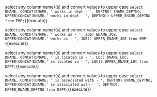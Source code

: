 
select any column name/(s) and convert values to upper case  `select ENAME, CONCAT(ENAME, ' works in dept - ', DEPTNO) ENAME_DEPTNO, UPPER(CONCAT(ENAME,' works in dept - ', DEPTNO)) UPPER_ENAME_DEPTNO from EMP;`{{execute}}

select any column name/(s) and convert values to upper case  `select ENAME, CONCAT(ENAME, ' works as - ', JOb) ENAME_JOB, UPPER(CONCAT(ENAME,' works as - ', JOB)) UPPER_ENAME_JOB from EMP;`{{execute}}

select any column name/(s) and convert values to upper case  `select DNAME, CONCAT(DNAME, ' is located in - ', LOC) DNAME_LOC, UPPER(CONCAT(DNAME,' is located in - ', LOC)) UPPER_DNAME_LOC from DEPT;`{{execute}}

select any column name/(s) and convert values to upper case  `select DNAME, CONCAT(DNAME, ' is associated with - ', DEPTNO) DNAME_DEPTNO, UPPER(CONCAT(DNAME,' is associated with - ', DEPTNO)) UPPER_DNAME_DEPTNO from DEPT;`{{execute}}

